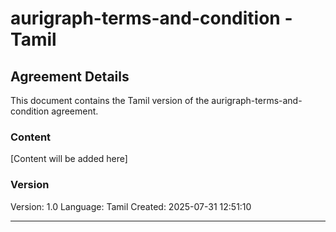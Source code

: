 # aurigraph-terms-and-condition - Tamil

## Agreement Details

This document contains the Tamil version of the aurigraph-terms-and-condition agreement.

### Content

[Content will be added here]

### Version

Version: 1.0
Language: Tamil
Created: 2025-07-31 12:51:10

---

